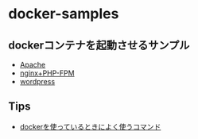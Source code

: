 # docker-samples
## dockerコンテナを起動させるサンプル
- [Apache](./apache/docker-compose.yml)
- [nginx+PHP-FPM](./nginx_php-fpm/README.md)
- [wordpress](./wordpress/docker-compose.yml)

## Tips
- [dockerを使っているときによく使うコマンド](./tips.md)

